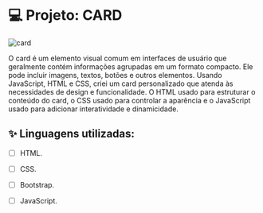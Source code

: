 
# 💻 Projeto: CARD

![card]()


O card é um elemento visual comum em interfaces de usuário que geralmente contém informações agrupadas em um formato compacto. Ele pode incluir imagens, textos, botões e outros elementos. Usando JavaScript, HTML e CSS, criei um card personalizado que atenda às necessidades de design e funcionalidade. O HTML usado para estruturar o conteúdo do card, o CSS usado para controlar a aparência e o JavaScript usado para adicionar interatividade e dinamicidade.

## ✨ Linguagens utilizadas:

-   [ ] HTML.
-   [ ] CSS.
-   [ ] Bootstrap.
-   [ ] JavaScript.

